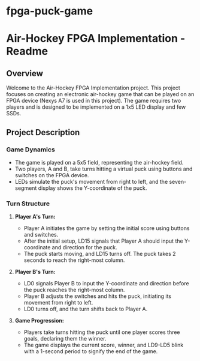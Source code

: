 # fpga-puck-game

# Air-Hockey FPGA Implementation - Readme

## Overview

Welcome to the Air-Hockey FPGA Implementation project. This project focuses on creating an electronic air-hockey game that can be played on an FPGA device (Nexys A7 is used in this project). The game requires two players and is designed to be implemented on a 1x5 LED display and few SSDs.

## Project Description

### Game Dynamics

- The game is played on a 5x5 field, representing the air-hockey field.
- Two players, A and B, take turns hitting a virtual puck using buttons and switches on the FPGA device.
- LEDs simulate the puck's movement from right to left, and the seven-segment display shows the Y-coordinate of the puck.

### Turn Structure

1. **Player A's Turn:**
   - Player A initiates the game by setting the initial score using buttons and switches.
   - After the initial setup, LD15 signals that Player A should input the Y-coordinate and direction for the puck.
   - The puck starts moving, and LD15 turns off. The puck takes 2 seconds to reach the right-most column.

2. **Player B's Turn:**
   - LD0 signals Player B to input the Y-coordinate and direction before the puck reaches the right-most column.
   - Player B adjusts the switches and hits the puck, initiating its movement from right to left.
   - LD0 turns off, and the turn shifts back to Player A.

3. **Game Progression:**
   - Players take turns hitting the puck until one player scores three goals, declaring them the winner.
   - The game displays the current score, winner, and LD9-LD5 blink with a 1-second period to signify the end of the game.
